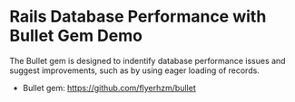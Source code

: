 # Rails Database Performance with Bullet Gem Demo

The Bullet gem is designed to indentify database performance issues and suggest improvements, such as by using eager loading of records.

- Bullet gem: https://github.com/flyerhzm/bullet
